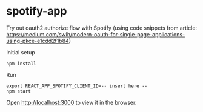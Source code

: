 # spotify-app

Try out oauth2 authorize flow with Spotify (using code snippets from article: https://medium.com/swlh/modern-oauth-for-single-page-applications-using-pkce-e1cdd2f1b84)

Initial setup
```
npm install
```

Run
```
export REACT_APP_SPOTIFY_CLIENT_ID=-- insert here -- 
npm start
```
Open [http://localhost:3000](http://localhost:3000) to view it in the browser.
```
